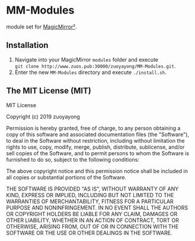 # MM-Modules
module set for [MagicMirror²](https://github.com/MichMich/MagicMirror).

## Installation

1. Navigate into your MagicMirror `modules` folder and execute<br>
`git clone http://www.zuos.pub:30000/zuoyayong/MM-Modules.git`.
2. Enter the new `MM-Modules` directory and execute `./install.sh`.

## The MIT License (MIT)

MIT License

Copyright (c) 2019 zuoyayong

Permission is hereby granted, free of charge, to any person obtaining a copy
of this software and associated documentation files (the "Software"), to deal
in the Software without restriction, including without limitation the rights
to use, copy, modify, merge, publish, distribute, sublicense, and/or sell
copies of the Software, and to permit persons to whom the Software is
furnished to do so, subject to the following conditions:

The above copyright notice and this permission notice shall be included in all
copies or substantial portions of the Software.

THE SOFTWARE IS PROVIDED "AS IS", WITHOUT WARRANTY OF ANY KIND, EXPRESS OR
IMPLIED, INCLUDING BUT NOT LIMITED TO THE WARRANTIES OF MERCHANTABILITY,
FITNESS FOR A PARTICULAR PURPOSE AND NONINFRINGEMENT. IN NO EVENT SHALL THE
AUTHORS OR COPYRIGHT HOLDERS BE LIABLE FOR ANY CLAIM, DAMAGES OR OTHER
LIABILITY, WHETHER IN AN ACTION OF CONTRACT, TORT OR OTHERWISE, ARISING FROM,
OUT OF OR IN CONNECTION WITH THE SOFTWARE OR THE USE OR OTHER DEALINGS IN THE
SOFTWARE.
